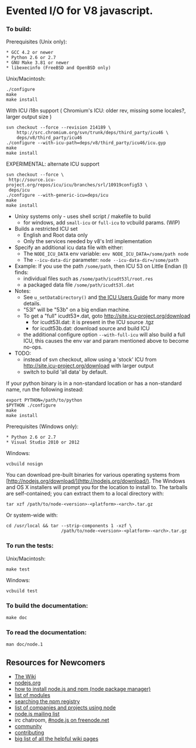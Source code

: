 Evented I/O for V8 javascript.
===

### To build:

Prerequisites (Unix only):

    * GCC 4.2 or newer
    * Python 2.6 or 2.7
    * GNU Make 3.81 or newer
    * libexecinfo (FreeBSD and OpenBSD only)

Unix/Macintosh:

    ./configure
    make
    make install

With ICU i18n support
( Chromium's ICU: older rev, missing some locales?, larger output size )

    svn checkout --force --revision 214189 \
        http://src.chromium.org/svn/trunk/deps/third_party/icu46 \
        deps/v8/third_party/icu46
    ./configure --with-icu-path=deps/v8/third_party/icu46/icu.gyp
    make
    make install

EXPERIMENTAL: alternate ICU support

    svn checkout --force \
     http://source.icu-project.org/repos/icu/icu/branches/srl/10919config53 \
     deps/icu
    ./configure --with-generic-icu=deps/icu
    make
    make install


   * Unixy systems only - uses shell script / makefile to build
      * for windows, add `small-icu` or `full-icu` to vcbuild params. (WIP)
   * Builds a restricted ICU set
      * English and Root data only
      * Only the services needed by v8's Intl implementation
   * Specify an additional icu data file with either:
      * The `NODE_ICU_DATA` env variable:   `env NODE_ICU_DATA=/some/path node`
      * The `--icu-data-dir` parameter:   `node --icu-data-dir=/some/path`
   * Example:  If you use the path `/some/path`, then ICU 53 on Little
     Endian (l) finds:
      * individual files such as `/some/path/icudt53l/root.res`
      * a packaged data file `/some/path/icudt53l.dat`
   * Notes:
      * See `u_setDataDirectory()` and
        [the ICU Users Guide](http://userguide.icu-project.org/icudata)
        for many more details.
      * "53l" will be "53b" on a big endian machine.
      * To get a "full" icudt53*.dat, goto http://site.icu-project.org/download
          * for icudt53l.dat: it is present in the ICU source .tgz
          * for icudt53b.dat: download source and build ICU
      * the additional configure option `--with-full-icu` will also
        build a full ICU, this causes the env var and param mentioned
        above to become no-ops.
   * TODO:
      * instead of svn checkout, allow using a 'stock' ICU from
        http://site.icu-project.org/download with larger output
      * switch to build 'all data' by default.


If your python binary is in a non-standard location or has a
non-standard name, run the following instead:

    export PYTHON=/path/to/python
    $PYTHON ./configure
    make
    make install

Prerequisites (Windows only):

    * Python 2.6 or 2.7
    * Visual Studio 2010 or 2012

Windows:

    vcbuild nosign

You can download pre-built binaries for various operating systems from
[http://nodejs.org/download/](http://nodejs.org/download/).  The Windows
and OS X installers will prompt you for the location to install to.
The tarballs are self-contained; you can extract them to a local directory
with:

    tar xzf /path/to/node-<version>-<platform>-<arch>.tar.gz

Or system-wide with:

    cd /usr/local && tar --strip-components 1 -xzf \
                         /path/to/node-<version>-<platform>-<arch>.tar.gz

### To run the tests:

Unix/Macintosh:

    make test

Windows:

    vcbuild test

### To build the documentation:

    make doc

### To read the documentation:

    man doc/node.1

Resources for Newcomers
---
  - [The Wiki](https://github.com/joyent/node/wiki)
  - [nodejs.org](http://nodejs.org/)
  - [how to install node.js and npm (node package manager)](http://www.joyent.com/blog/installing-node-and-npm/)
  - [list of modules](https://github.com/joyent/node/wiki/modules)
  - [searching the npm registry](http://npmjs.org/)
  - [list of companies and projects using node](https://github.com/joyent/node/wiki/Projects,-Applications,-and-Companies-Using-Node)
  - [node.js mailing list](http://groups.google.com/group/nodejs)
  - irc chatroom, [#node.js on freenode.net](http://webchat.freenode.net?channels=node.js&uio=d4)
  - [community](https://github.com/joyent/node/wiki/Community)
  - [contributing](https://github.com/joyent/node/wiki/Contributing)
  - [big list of all the helpful wiki pages](https://github.com/joyent/node/wiki/_pages)
